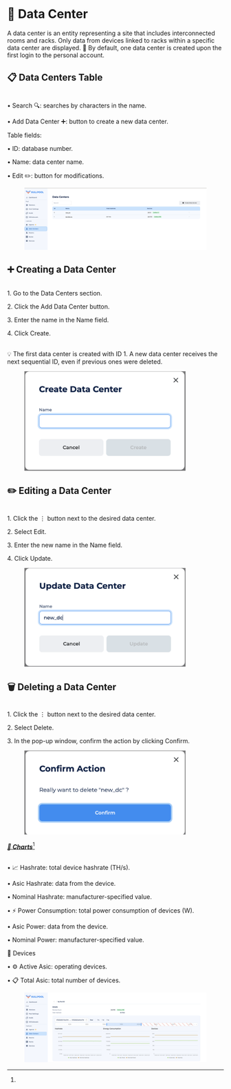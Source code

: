 # 🏢 Data Center

A data center is an entity representing a site that includes interconnected rooms and racks. Only data from devices linked to racks within a specific data center are displayed. 📌 By default, one data center is created upon the first login to the personal account.

## 📋 Data Centers Table

\
• Search 🔍: searches by characters in the name.

• Add Data Center ➕: button to create a new data center.

Table fields:

• ID: database number.

• Name: data center name.

• Edit ✏️: button for modifications.

<figure><img src="../../../.gitbook/assets/Снимок экрана 2025-01-13 в 20.00.48.png" alt=""><figcaption></figcaption></figure>

## ➕ Creating a Data Center

\
1\. Go to the Data Centers section.

2\. Click the Add Data Center button.

3\. Enter the name in the Name field.

4\. Click Create.

\
💡 The first data center is created with ID 1. A new data center receives the next sequential ID, even if previous ones were deleted.

<figure><img src="../../../.gitbook/assets/Снимок экрана 2025-01-13 в 20.01.05.png" alt="" width="375"><figcaption></figcaption></figure>

## ✏️ Editing a Data Center

\
1\. Click the ⋮ button next to the desired data center.

2\. Select Edit.

3\. Enter the new name in the Name field.

4\. Click Update.

<figure><img src="../../../.gitbook/assets/Снимок экрана 2025-01-13 в 20.01.23.png" alt="" width="375"><figcaption></figcaption></figure>

## 🗑️ Deleting a Data Center

\
1\. Click the ⋮ button next to the desired data center.

2\. Select Delete.

3\. In the pop-up window, confirm the action by clicking Confirm.

<figure><img src="../../../.gitbook/assets/Снимок экрана 2025-01-13 в 20.01.44.png" alt="" width="375"><figcaption></figcaption></figure>



[_**🔹 Charts**_](#user-content-fn-1)[^1]

\
• 📈 Hashrate: total device hashrate (TH/s).

• Asic Hashrate: data from the device.

• Nominal Hashrate: manufacturer-specified value.

• ⚡ Power Consumption: total power consumption of devices (W).

• Asic Power: data from the device.

• Nominal Power: manufacturer-specified value.

🔹 Devices

• ⚙️ Active Asic: operating devices.

• 📋 Total Asic: total number of devices.

<figure><img src="../../../.gitbook/assets/Снимок экрана 2025-01-13 в 20.04.38.png" alt=""><figcaption></figcaption></figure>

[^1]: 
